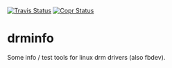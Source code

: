 [![Travis Status](https://travis-ci.com/kraxel/drminfo.svg?branch=master)](https://travis-ci.com/kraxel/drminfo)
[![Copr Status](https://copr.fedorainfracloud.org/coprs/kraxel/mine.git/package/drminfo/status_image/last_build.png)](https://copr.fedorainfracloud.org/coprs/kraxel/mine.git/package/drminfo/)

# drminfo

Some info / test tools for linux drm drivers (also fbdev).
